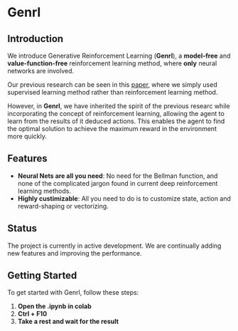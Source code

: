 # Genrl
## Introduction
We introduce Generative Reinforcement Learning (**Genrl**), a **model-free** and **value-function-free** reinforcement learning method, where **only** neural networks are involved.

Our previous research can be seen in this [paper](https://ala2022.github.io/papers/ALA2022_paper_4.pdf), where we simply used supervised learning method rather than reinforcement learning method.

However, in **Genrl**, we have inherited the spirit of the previous researc while incorporating the concept of reinforcement learning, allowing the agent to learn from the results of it deduced actions. This enables the agent to find the optimal solution to achieve the maximum reward in the environment more quickly.

## Features
- **Neural Nets are all you need**: No need for the Bellman function, and none of the complicated jargon found in current deep reinforcement learning methods.
- **Highly custimizable**: All you need to do is to customize state, action and reward-shaping or vectorizing.

## Status
The project is currently in active development. We are continually adding new features and improving the performance.

## Getting Started
To get started with Genrl, follow these steps:

1. **Open the .ipynb in colab**
2. **Ctrl + F10**
3. **Take a rest and wait for the result**
